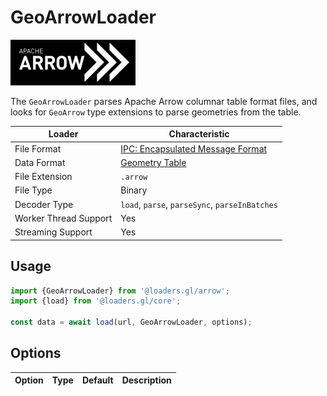 # GeoArrowLoader

![arrow-logo](../images/apache-arrow-small.png)

The `GeoArrowLoader` parses Apache Arrow columnar table format files, and looks for `GeoArrow` type extensions to parse geometries from the table.

| Loader                | Characteristic                                                            |
| --------------------- | ------------------------------------------------------------------------- |
| File Format           | [IPC: Encapsulated Message Format](https://arrow.apache.org/docs/format/Columnar.html#serialization-and-interprocess-communication-ipc) |
| Data Format           | [Geometry Table](/docs/specifications/category-table)                     |
| File Extension        | `.arrow`                                                                  |
| File Type             | Binary                                                                    |
| Decoder Type          | `load`, `parse`, `parseSync`, `parseInBatches`                            |
| Worker Thread Support | Yes                                                                       |
| Streaming Support     | Yes                                                                       |

## Usage

```typescript
import {GeoArrowLoader} from '@loaders.gl/arrow';
import {load} from '@loaders.gl/core';

const data = await load(url, GeoArrowLoader, options);
```

## Options

| Option | Type | Default | Description |
| ------ | ---- | ------- | ----------- |
